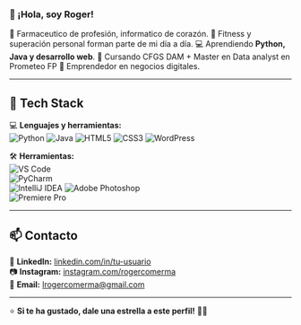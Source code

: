 ### 👋 ¡Hola, soy Roger!  

🧪 Farmaceutico de profesión, informatico de corazón.
💪 Fitness y superación personal forman parte de mi día a día.
💻 Aprendiendo **Python, Java y desarrollo web**.
📖 Cursando CFGS DAM + Master en Data analyst en Prometeo FP
💼 Emprendedor en negocios digitales.  
  

---

## 🚀 Tech Stack

💻 **Lenguajes y herramientas:**  
![Python](https://img.shields.io/badge/Python-3776AB?style=for-the-badge&logo=python&logoColor=white) 
![Java](https://img.shields.io/badge/Java-ED8B00?style=for-the-badge&logo=openjdk&logoColor=white) 
![HTML5](https://img.shields.io/badge/HTML5-E34F26?style=for-the-badge&logo=html5&logoColor=white) 
![CSS3](https://img.shields.io/badge/CSS3-1572B6?style=for-the-badge&logo=css3&logoColor=white) 
![WordPress](https://img.shields.io/badge/WordPress-21759B?style=for-the-badge&logo=wordpress&logoColor=white)

🛠️ **Herramientas:**  
![VS Code](https://img.shields.io/badge/VS%20Code-007ACC?style=for-the-badge&logo=visual-studio-code&logoColor=white)  
![PyCharm](https://img.shields.io/badge/PyCharm-000000?style=for-the-badge&logo=pycharm&logoColor=white)  
![IntelliJ IDEA](https://img.shields.io/badge/IntelliJ%20IDEA-000000?style=for-the-badge&logo=intellij-idea&logoColor=white)
![Adobe Photoshop](https://img.shields.io/badge/Photoshop-9999FF?style=for-the-badge&logo=adobe-photoshop&logoColor=white)  
![Premiere Pro](https://img.shields.io/badge/Premiere_Pro-9999FF?style=for-the-badge&logo=adobe-premiere-pro&logoColor=white)  

---

## 📫 Contacto

💼 **LinkedIn:** [linkedin.com/in/tu-usuario](https://www.linkedin.com/in/roger-comerma/)  
📷 **Instagram:** [instagram.com/rogercomerma](https://instagram.com/rogercomerma)    
📩 **Email:** lrogercomerma@gmail.com  

---

⭐ **Si te ha gustado, dale una estrella a este perfil!** 🚀✨

